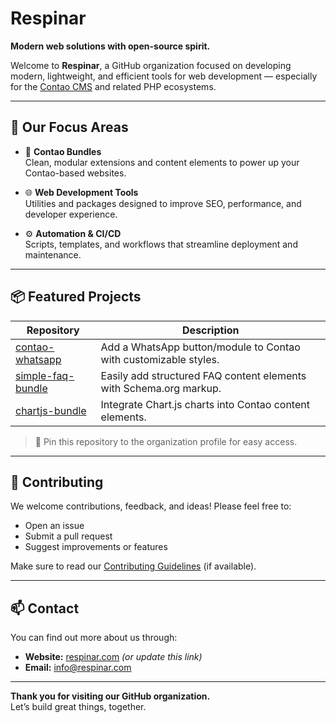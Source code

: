 # Respinar

**Modern web solutions with open-source spirit.**

Welcome to **Respinar**, a GitHub organization focused on developing modern, lightweight, and efficient tools for web development — especially for the [Contao CMS](https://contao.org/) and related PHP ecosystems.

---

## 🚀 Our Focus Areas

- 🧩 **Contao Bundles**  
  Clean, modular extensions and content elements to power up your Contao-based websites.

- 🌐 **Web Development Tools**  
  Utilities and packages designed to improve SEO, performance, and developer experience.

- ⚙️ **Automation & CI/CD**  
  Scripts, templates, and workflows that streamline deployment and maintenance.

---

## 📦 Featured Projects

| Repository | Description |
|------------|-------------|
| [contao-whatsapp](https://github.com/respinar/contao-whatsapp) | Add a WhatsApp button/module to Contao with customizable styles. |
| [simple-faq-bundle](https://github.com/respinar/simple-faq-bundle) | Easily add structured FAQ content elements with Schema.org markup. |
| [chartjs-bundle](https://github.com/respinar/chartjs-bundle) | Integrate Chart.js charts into Contao content elements. |

> 📌 Pin this repository to the organization profile for easy access.

---

## 🙌 Contributing

We welcome contributions, feedback, and ideas! Please feel free to:

- Open an issue
- Submit a pull request
- Suggest improvements or features

Make sure to read our [Contributing Guidelines](CONTRIBUTING.md) (if available).

---

## 📫 Contact

You can find out more about us through:

- **Website:** [respinar.com](https://respinar.com) *(or update this link)*
- **Email:** [info@respinar.com](mailto:info@respinar.com)

---

**Thank you for visiting our GitHub organization.**  
Let’s build great things, together.
